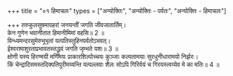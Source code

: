+++
title = "०१ हिमाचलः"
types = ["अन्योक्तिः", "अन्योक्तिः - पर्वतः", "अन्योक्तिः - हिमाचलः"]

+++
तरुकुलसुषमापहरां जनयन्तीं जगति जीवजातार्तिम्।  
केन गुणेन भवानीतात हिमानीमिमां वहसि॥ 2 ॥  
विन्ध्यमन्दरसुमेरुभूभृतां यत्पतिस्तुहिनपर्वतोऽभवत्।  
ईश्वरश्वशुरताप्रभावतस्तद्ध्रुवं जगति जृम्भते यशः॥ 3 ॥  
क्षोणी यस्य हिरण्मयी मणिमयः प्राकारशिल्पोच्चयः कुञ्जाः कल्पतामयाः सुरधुनीधारामयो निर्झरः।  
किं चेन्द्रादिसमस्तदिक्पतिपुरीमय्यन्ति यत्पल्लवाः शैलः सोऽपि गिरिर्वयं च गिरयस्त्वय्येव मे का मतिः॥ 4 ॥  
